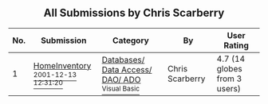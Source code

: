 ﻿<div align="center">

## All Submissions by Chris Scarberry

</div>

No.  | Submission | Category | By   | User Rating
---- | ---------- | -------- | ---- | -----------
1 | [HomeInventory<br /><sup>2001-12-13 12:31:20</sup>](https://github.com/Planet-Source-Code/chris-scarberry-homeinventory__1-29741) | [Databases/ Data Access/ DAO/ ADO<br /><sup>Visual Basic</sup>](../ByCategory/databases-data-access-dao-ado__1-6.md) | Chris Scarberry | 4.7 (14 globes from 3 users)
